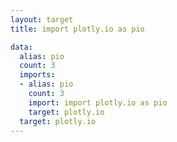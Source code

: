 ```yaml
---
layout: target
title: import plotly.io as pio

data:
  alias: pio
  count: 3
  imports:
  - alias: pio
    count: 3
    import: import plotly.io as pio
    target: plotly.io
  target: plotly.io
---
```

